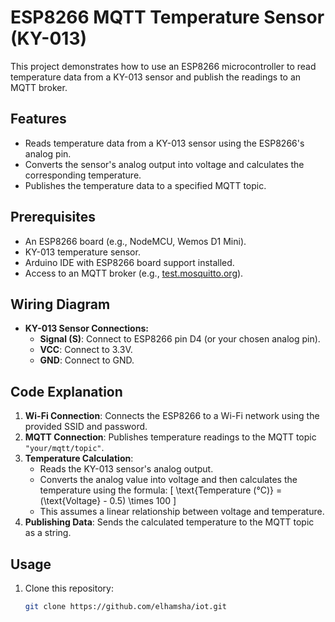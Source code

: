 # ESP8266 MQTT Temperature Sensor (KY-013)

This project demonstrates how to use an ESP8266 microcontroller to read temperature data from a KY-013 sensor and publish the readings to an MQTT broker. 

## Features
- Reads temperature data from a KY-013 sensor using the ESP8266's analog pin.
- Converts the sensor's analog output into voltage and calculates the corresponding temperature.
- Publishes the temperature data to a specified MQTT topic.

## Prerequisites
- An ESP8266 board (e.g., NodeMCU, Wemos D1 Mini).
- KY-013 temperature sensor.
- Arduino IDE with ESP8266 board support installed.
- Access to an MQTT broker (e.g., [test.mosquitto.org](https://test.mosquitto.org)).

## Wiring Diagram
- **KY-013 Sensor Connections:**
  - **Signal (S)**: Connect to ESP8266 pin D4 (or your chosen analog pin).
  - **VCC**: Connect to 3.3V.
  - **GND**: Connect to GND.

## Code Explanation
1. **Wi-Fi Connection**: Connects the ESP8266 to a Wi-Fi network using the provided SSID and password.
2. **MQTT Connection**: Publishes temperature readings to the MQTT topic `"your/mqtt/topic"`.
3. **Temperature Calculation**:
   - Reads the KY-013 sensor's analog output.
   - Converts the analog value into voltage and then calculates the temperature using the formula:
     \[
     \text{Temperature (°C)} = (\text{Voltage} - 0.5) \times 100
     \]
   - This assumes a linear relationship between voltage and temperature.
4. **Publishing Data**: Sends the calculated temperature to the MQTT topic as a string.

## Usage
1. Clone this repository:
   ```bash
   git clone https://github.com/elhamsha/iot.git
